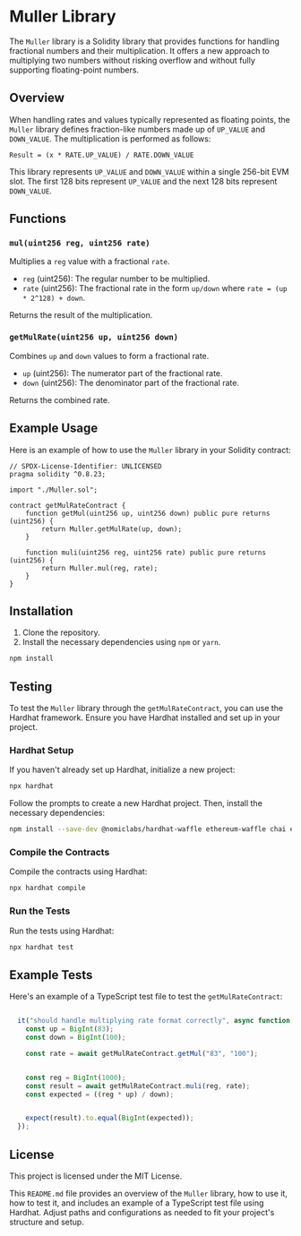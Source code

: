 # Muller Library

The `Muller` library is a Solidity library that provides functions for handling fractional numbers and their multiplication. It offers a new approach to multiplying two numbers without risking overflow and without fully supporting floating-point numbers.

## Overview

When handling rates and values typically represented as floating points, the `Muller` library defines fraction-like numbers made up of `UP_VALUE` and `DOWN_VALUE`. The multiplication is performed as follows:

```
Result = (x * RATE.UP_VALUE) / RATE.DOWN_VALUE
```

This library represents `UP_VALUE` and `DOWN_VALUE` within a single 256-bit EVM slot. The first 128 bits represent `UP_VALUE` and the next 128 bits represent `DOWN_VALUE`.

## Functions

### `mul(uint256 reg, uint256 rate)`

Multiplies a `reg` value with a fractional `rate`.

- `reg` (uint256): The regular number to be multiplied.
- `rate` (uint256): The fractional rate in the form `up/down` where `rate = (up * 2^128) + down`.

Returns the result of the multiplication.

### `getMulRate(uint256 up, uint256 down)`

Combines `up` and `down` values to form a fractional rate.

- `up` (uint256): The numerator part of the fractional rate.
- `down` (uint256): The denominator part of the fractional rate.

Returns the combined rate.

## Example Usage

Here is an example of how to use the `Muller` library in your Solidity contract:

```solidity
// SPDX-License-Identifier: UNLICENSED
pragma solidity ^0.8.23;

import "./Muller.sol";

contract getMulRateContract {
    function getMul(uint256 up, uint256 down) public pure returns (uint256) {
        return Muller.getMulRate(up, down);
    }

    function muli(uint256 reg, uint256 rate) public pure returns (uint256) {
        return Muller.mul(reg, rate);
    }
}
```

## Installation

1. Clone the repository.
2. Install the necessary dependencies using `npm` or `yarn`.

```bash
npm install
```

## Testing

To test the `Muller` library through the `getMulRateContract`, you can use the Hardhat framework. Ensure you have Hardhat installed and set up in your project.

### Hardhat Setup

If you haven't already set up Hardhat, initialize a new project:

```bash
npx hardhat
```

Follow the prompts to create a new Hardhat project. Then, install the necessary dependencies:

```bash
npm install --save-dev @nomiclabs/hardhat-waffle ethereum-waffle chai ethers @types/node @types/mocha ts-node typescript
```

### Compile the Contracts

Compile the contracts using Hardhat:

```bash
npx hardhat compile
```

### Run the Tests

Run the tests using Hardhat:

```bash
npx hardhat test
```

## Example Tests

Here's an example of a TypeScript test file to test the `getMulRateContract`:

```typescript

  it("should handle multiplying rate format correctly", async function () {
    const up = BigInt(83);
    const down = BigInt(100);

    const rate = await getMulRateContract.getMul("83", "100");


    const reg = BigInt(1000);
    const result = await getMulRateContract.muli(reg, rate);
    const expected = ((reg * up) / down);


    expect(result).to.equal(BigInt(expected));
  });

```

## License

This project is licensed under the MIT License.


This `README.md` file provides an overview of the `Muller` library, how to use it, how to test it, and includes an example of a TypeScript test file using Hardhat. Adjust paths and configurations as needed to fit your project's structure and setup.
